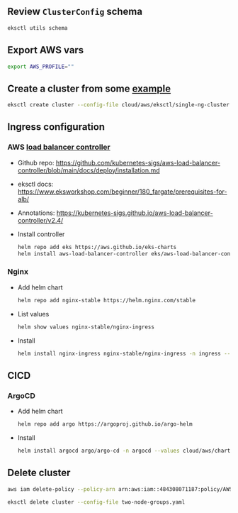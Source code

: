 

## Review `ClusterConfig` schema

```bash
eksctl utils schema
```

## Export AWS vars
```bash
export AWS_PROFILE=""
```

## Create a cluster from some [example](https://github.com/weaveworks/eksctl/blob/main/examples)

```bash
eksctl create cluster --config-file cloud/aws/eksctl/single-ng-cluster.yaml
```

## Ingress configuration

### AWS [load balancer controller](https://docs.aws.amazon.com/eks/latest/userguide/aws-load-balancer-controller.html)

- Github repo: https://github.com/kubernetes-sigs/aws-load-balancer-controller/blob/main/docs/deploy/installation.md
- eksctl docs: https://www.eksworkshop.com/beginner/180_fargate/prerequisites-for-alb/
- Annotations: https://kubernetes-sigs.github.io/aws-load-balancer-controller/v2.4/

- Install controller
  ```bash
  helm repo add eks https://aws.github.io/eks-charts
  helm install aws-load-balancer-controller eks/aws-load-balancer-controller -n kube-system --set clusterName=single-ng --set serviceAccount.create=false --set serviceAccount.name=aws-load-balancer-controller --set region=eu-central-1 --set vpcId=vpc-0d6aa2304efd1cae4
  ```

### Nginx

- Add helm chart
  ```bash
  helm repo add nginx-stable https://helm.nginx.com/stable
  ```
- List values
  ```bash
  helm show values nginx-stable/nginx-ingress
  ```
- Install
  ```bash
  helm install nginx-ingress nginx-stable/nginx-ingress -n ingress --values cloud/aws/charts/nginx-ingress/values.yaml --create-namespace
  ```

## CICD

### ArgoCD

- Add helm chart
  ```bash
  helm repo add argo https://argoproj.github.io/argo-helm
  ```
- Install
  ```bash
  helm install argocd argo/argo-cd -n argocd --values cloud/aws/charts/argo-cd/values.yaml --create-namespace
  ```

## Delete cluster

```bash
aws iam delete-policy --policy-arn arn:aws:iam::484308071187:policy/AWSLoadBalancerControllerIAMPolicy
```
```bash
eksctl delete cluster --config-file two-node-groups.yaml
```
